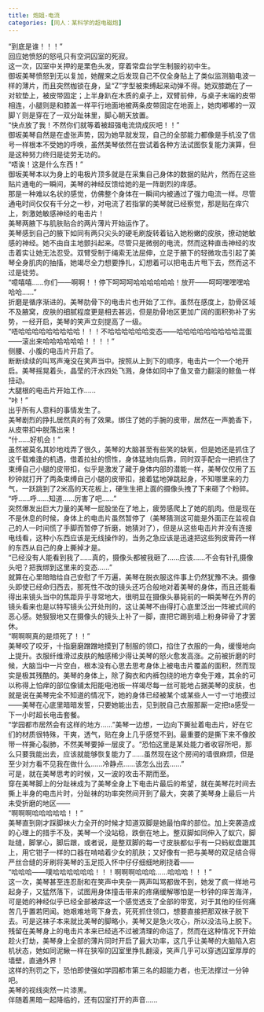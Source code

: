 ```yaml
---
title: 炮姐-电流
categories: [同人：某科学的超电磁炮]
---
```


“到底是谁！！！”<br>回应她愤怒的怒吼只有空洞囚室的死寂。<br>这一次，囚室中关押的是栗色头发，穿着常盘台学生制服的初中生。<br>御坂美琴愤怒到无以复加，她醒来之后发现自己不仅全身贴上了类似监测脑电波一样的薄片，而且突然枷锁在身，呈“Z”字型被束缚起来动弹不得。她双膝跪在了一对软垫上，被皮带固定；上半身趴在木质的桌子上，双臂前伸，与桌子末端的皮带相连，小腿则是和膝盖一样平行地面地被两条皮带固定在地面上，她肉嘟嘟的一双脚丫则是穿在了一双分趾袜里，脚心朝天放置。<br>“快点放了我！不然你们就等着被超强电流烧成灰吧！！”<br>御坂美琴自然是在虚张声势，因为她早就发现，自己的全部能力都像是手机没了信号一样根本不受她的呼唤，虽然美琴依然在尝试着各种方法试图恢复能力演算，但是这种努力终归是徒劳无功的。<br>“唔诶！这是什么东西！”<br>御坂美琴本以为身上的电极片顶多就是在采集自己身体的数据的贴片，然而在这些贴片通电的一瞬间，美琴的神经反馈给她的是一阵剧烈的痒感。<br>那是一种难以名状的感觉，仿佛整个身体在一瞬间内被通过了强力电流一样。尽管通电时间仅仅有千分之一秒，对电流了若指掌的美琴就已经察觉，那是贴在痒穴上，刺激她敏感神经的电击片！<br>美琴两腋下与肌肤贴合的两片薄片开始运作了。<br>美琴感到自己的腋下如同有两只尖头的硬毛刷旋转着钻入她粉嫩的皮肤，撩动她敏感的神经。她不由自主地颤抖起来。尽管只是微弱的电流，然而这种直击神经的攻击着实让她无法忍受。双臂受制于绳索无法屈伸，立足于腋下的轻微攻击引起了美琴全身肌肉的抽搐，她竭尽全力想要挣扎，幻想着可以把电击片甩下去，然而这不过是徒劳。<br>“噫嘻嘻……你们——啊啊！！停下呵呵呵哈哈哈哈哈哈！放开——呵呵嘿嘿嘿哈哈哈……”<br>折磨是循序渐进的。美琴肋骨下的电击片也开始了工作。虽然在感度上，肋骨区域不及腋窝，皮肤的细腻程度更是相去甚远，但是肋骨地区更加广阔的面积弥补了劣势，一经开启，美琴的笑声立刻提高了一级。<br>“唔哈哈哈哈哈哈哈哈哈！！！不哈哈哈哈哈哈变态——哈哈哈哈哈哈哈哈哈混蛋——滚出来哈哈哈哈哈哈！！！！”<br>侧腰、小腹的电击片开启了。<br>断断续续的叫骂声淹没在笑声当中。按照从上到下的顺序，电击片一个一个地开启。美琴摇晃着头，晶莹的汗水四处飞溅，身体如同中了鱼叉奋力翻滚的鲸鱼一样扭动。<br>大腿根的电击片开始工作……<br>“咔！”<br>出乎所有人意料的事情发生了。<br>美琴剧烈的挣扎居然真的有了效果。绑住了她的手腕的皮带，居然在一声脆香下，从皮带扣中脱落出来！<br>“什……好机会！”<br>虽然被莫名其妙地戏弄了很久，美琴的大脑甚至有些笑的缺氧，但是她还是抓住了这千载难逢的机遇，借着拉扯的惯性，身体猛地向后靠，同时双手配合一把抓住了束缚自己小腿的皮带扣，似乎是激发了藏于身体内部的潜能一样，美琴仅仅用了五秒钟就打开了两条束缚自己小腿的皮带扣，接着猛地弹跳起身，不知哪里来的力气，一跃跳到了2米高的天花板上，硬生生把上面的摄像头拽了下来砸了个粉碎。<br>“呼……呼……知道……厉害了吧……”<br>突然爆发出巨大力量的美琴一屁股坐在了地上，疲劳感爬上了她的肌肉。但是现在不是休息的时候，身体上的电击片虽然暂停了（美琴猜测这可能是外面正在监视自己的人一时间慌了手脚而暂停了折磨，她猜对了），但是从这些电击片并没有连接电线看，这种小东西应该是无线操作的，当务之急应该是迅速把这些狗皮膏药一样的东西从自己的身上撕掉才是。<br>“已经没有人能看到我了……真的，摄像头都被我砸了……应该……不会有针孔摄像头吧？把我绑到这里来的变态……”<br>就算在心里暗暗给自己安慰了千万遍，美琴在脱衣服这件事上仍然犹豫不决。摄像头即使已经命归西去，那死性不改的镜头还巧合般地对着美琴的身体，而且还能看得出来镜头当中的焦距异乎寻常地大，很明显在摄像头暴毙前的一瞬美琴在外界的镜头看来也是以特写镜头公开处刑的，这让美琴不由得打心底里泛出一阵被式间的恶心感。她狠狠地又在摄像头的镜头上补了一脚，直把它踢到墙上粉身碎骨了才罢休。<br>“啊啊啊真的是烦死了！！”<br>美琴咬了咬牙，十指磨磨蹭蹭地摸到了制服的领口，掐住了衣服的一角，缓慢地向上提升。衣服纤维滑过皮肤的触感稀少得让美琴的怒火愈发高涨。之前被折磨的时候，大脑当中一片空白，根本没有心思去思考身体上被电击片覆盖的面积，然而现实是极其残酷的。美琴的身体上，除了胸衣和内裤包绕的地方幸免于难，其余的可以称得上怕痒的部位像铺太阳能电池板一样竭尽每一丝可能地占据美琴的皮肤，也就是说在美琴完全不知道的情况下，她的身体已经被某个或某些人一寸一寸地摸过——美琴在心底里暗暗发誓，只要她能出去，见到脱自己衣服那厮一定把ta感受一下一小时超长电击套餐。<br>“学园都市居然会有这样的地方……”美琴一边想，一边向下撕扯着电击片，好在它们的材质很特殊，干爽，透气，贴在身上几乎感觉不到。最重要的是撕下来不像胶带一样撕心裂肺，不然美琴要掉一层皮了。“恐怕这里是某处能力者收容所吧，那么只要我能出去，应该就能够恢复能力了……虽然现在这个房间的墙很麻烦，但是至少对方看不见我在做什么……冷静点……该怎么出去……”<br>可是，就在美琴思考的时候，又一波的攻击不期而至。<br>穿在美琴脚上的分趾袜成为了美琴全身上下电击片最后的希望，就在美琴花时间去撕上半身的电击片时，分趾袜的功率突然间开到了最大，突袭了美琴身上最后一片未受折磨的地区——<br>“啊啊啊哈哈哈哈哈！！”<br>美琴直到刚才踩脚袜火力全开的时候才知道双脚是她最怕痒的部位。加上突袭造成的心理上的措手不及，美琴一个没站稳，跌倒在地上。整双脚如同伸入了蚁穴，脚趾缝，脚掌心，脚后跟，或者说，是整双脚的每一寸皮肤都似乎有一只蚂蚁盘踞其上，用它钳子一样的口器在啃啮着少女的肌肤；又好像有一把与美琴的双足结合得严丝合缝的牙刷将美琴的玉足揽入怀中仔仔细细地刷挠着——<br>“哈哈哈——噗哈哈哈哈哈哈！！！啊啊啊哈哈哈……哈哈哈！！！”<br>这一次，美琴甚至连忍耐和在笑声中夹杂一两声叫骂都做不到，她发了疯一样地弓起身子，又猛然落下，试图用身体撞击带来的疼痛缓解哪怕是一秒钟的痒苦海洋，可是她的神经似乎已经全部被痒这一个感觉透支了全部的带宽，对于其他的任何痛苦几乎置若罔闻。她艰难地弯下身去，死死抓住领口，想要直接把那双袜子脱下去。可是这袜子本来就比美琴的脚略小，美琴又是急火攻心，所以没法马上脱下。<br>残留在美琴身上的电击片本来已经逃不过被清理的命运了，然而在这种情况下开始趁火打劫，美琴身上全部的薄片同时开启了最大功率，这几乎让美琴的大脑陷入宕机状态，她如同泥鳅一样在狭窄的囚室里挣扎翻滚，笑声几乎可以穿透囚室厚厚的墙壁，直通外界！<br>这样的刑罚之下，恐怕即使强如学园都市第三名的超能力者，也无法撑过一分钟吧。<br>美琴的视线突然一片漆黑。<br>伴随着黑暗一起降临的，还有囚室打开的声音……
